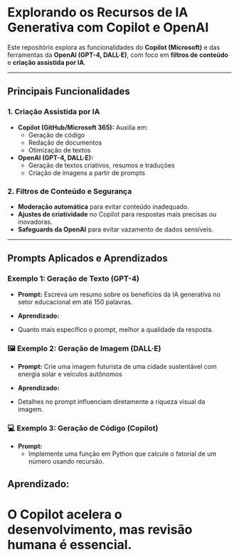 # Explorando os Recursos de IA Generativa com Copilot e OpenAI  

Este repositório explora as funcionalidades do **Copilot (Microsoft)** e das ferramentas da **OpenAI (GPT-4, DALL·E)**, com foco em **filtros de conteúdo** e **criação assistida por IA**.  

---

## **Principais Funcionalidades**  

### 1. **Criação Assistida por IA**  
- **Copilot (GitHub/Microsoft 365):** Auxilia em:  
  - Geração de código  
  - Redação de documentos  
  - Otimização de textos  
- **OpenAI (GPT-4, DALL·E):**  
  - Geração de textos criativos, resumos e traduções  
  - Criação de imagens a partir de prompts  

### 2. **Filtros de Conteúdo e Segurança**  
- **Moderação automática** para evitar conteúdo inadequado.  
- **Ajustes de criatividade** no Copilot para respostas mais precisas ou inovadoras.  
- **Safeguards da OpenAI** para evitar vazamento de dados sensíveis.  

---

## **Prompts Aplicados e Aprendizados**  

### **Exemplo 1: Geração de Texto (GPT-4)**  
- **Prompt:** Escreva um resumo sobre os benefícios da IA generativa no setor educacional em até 150 palavras.

- **Aprendizado:**  
- Quanto mais específico o prompt, melhor a qualidade da resposta.  

### 🖼️ **Exemplo 2: Geração de Imagem (DALL·E)**  
- **Prompt:**  Crie uma imagem futurista de uma cidade sustentável com energia solar e veículos autônomos

- **Aprendizado:**  
- Detalhes no prompt influenciam diretamente a riqueza visual da imagem.  

### 💻 **Exemplo 3: Geração de Código (Copilot)**  
- **Prompt:**
  - Implemente uma função em Python que calcule o fatorial de um número usando recursão.

## **Aprendizado:**  

# O Copilot acelera o desenvolvimento, mas revisão humana é essencial.
